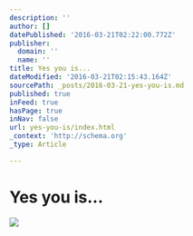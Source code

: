 ```yaml
---
description: ''
author: []
datePublished: '2016-03-21T02:22:00.772Z'
publisher:
  domain: ''
  name: ''
title: Yes you is...
dateModified: '2016-03-21T02:15:43.164Z'
sourcePath: _posts/2016-03-21-yes-you-is.md
published: true
inFeed: true
hasPage: true
inNav: false
url: yes-you-is/index.html
_context: 'http://schema.org'
_type: Article

---
```

# Yes you is...
![](https://the-grid-user-content.s3-us-west-2.amazonaws.com/eab78fe0-1f16-4bff-ab7b-45e692351b7a.png)